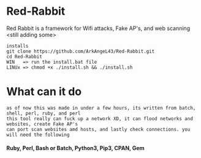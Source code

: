 # Red-Rabbit
Red Rabbit is a framework for Wifi attacks, Fake AP's, and web scanning &lt;still adding some>

`installs` <br>
`git clone https://github.com/ArkAngeL43/Red-Rabbit.git` <br>
`cd Red-Rabbit` <br>
`WIN   => run the install.bat file` <br>
`LINUx => chmod +x ./install.sh && ./install.sh` <br>

<h1>What can it do</h1>

`as of now this was made in under a few hours, its written from batch, shell, perl, ruby, and perl `<br>
`this tool really can fuck up a network XD, it can flood networks and websites, create Fake AP's` <br>
`can port scan websites amd hosts, and lastly check connections. you will need the following` <br>


<h4>Ruby, Perl, Bash or Batch, Python3, Pip3, CPAN, Gem </h4>
